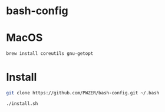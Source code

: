 # bash-config

# MacOS

```bash
brew install coreutils gnu-getopt
```

# Install

```bash
git clone https://github.com/PWZER/bash-config.git ~/.bash

./install.sh
```
